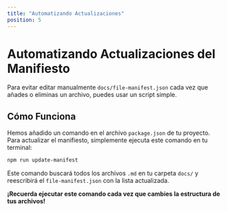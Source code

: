 ```yaml
---
title: "Automatizando Actualizaciones"
position: 5
---
```


# Automatizando Actualizaciones del Manifiesto

Para evitar editar manualmente `docs/file-manifest.json` cada vez que añades o eliminas un archivo, puedes usar un script simple.

## Cómo Funciona

Hemos añadido un comando en el archivo `package.json` de tu proyecto. Para actualizar el manifiesto, simplemente ejecuta este comando en tu terminal:

```bash
npm run update-manifest
```

Este comando buscará todos los archivos `.md` en tu carpeta `docs/` y reescribirá el `file-manifest.json` con la lista actualizada.

**¡Recuerda ejecutar este comando cada vez que cambies la estructura de tus archivos!**
